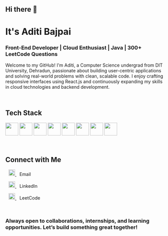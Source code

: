## Hi there 👋


# It's Aditi Bajpai

### Front-End Developer | Cloud Enthusiast | Java | 300+ LeetCode Questions

Welcome to my GitHub! I'm Aditi, a Computer Science undergrad from DIT University, Dehradun, passionate about building user-centric applications and solving real-world problems with clean, scalable code. I enjoy crafting responsive interfaces using React.js and continuously expanding my skills in cloud technologies and backend development.

<br/>

##  Tech Stack


<p align="left">
  <img src="https://cdn.jsdelivr.net/gh/devicons/devicon/icons/java/java-original.svg" height="40"/> 
  <img src="https://cdn.jsdelivr.net/gh/devicons/devicon/icons/javascript/javascript-original.svg" height="40"/>
  <img src="https://cdn.jsdelivr.net/gh/devicons/devicon/icons/html5/html5-original.svg" height="40" />
  <img src="https://cdn.jsdelivr.net/gh/devicons/devicon/icons/css3/css3-original.svg" height="40" />
  <img src="https://cdn.jsdelivr.net/gh/devicons/devicon/icons/react/react-original.svg" height="40" />
  <img src="https://cdn.jsdelivr.net/gh/devicons/devicon/icons/mysql/mysql-original.svg" height="40" />
  <img src="https://cdn.jsdelivr.net/gh/devicons/devicon/icons/azure/azure-original.svg" height="40" />
  <img src="https://cdn.jsdelivr.net/gh/devicons/devicon/icons/docker/docker-original.svg" height="40" />
</p>

<br/>

##  Connect with Me

  <p><a href="mailto:your.email@example.com" target="_blank" style="margin: 10px;">
    <img src="https://cdn-icons-png.flaticon.com/512/732/732200.png" height="20" alt="Email" />
  </a>  Email</p>
  <p><a href="https://www.linkedin.com/in/yourusername" target="_blank" style="margin: 10px;">
    <img src="https://cdn.jsdelivr.net/gh/devicons/devicon/icons/linkedin/linkedin-original.svg" height="20" alt="LinkedIn" />
  </a>  LinkedIn</p>
  <p><a href="https://leetcode.com/yourusername" target="_blank" style="margin: 10px;">
    <img src="https://upload.wikimedia.org/wikipedia/commons/1/19/LeetCode_logo_black.png" height="20" alt="LeetCode" />
  </a>  LeetCode</p>

<br/>

### Always open to collaborations, internships, and learning opportunities. Let’s build something great together!
